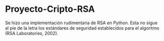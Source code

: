 # Proyecto-Cripto-RSA
Se hizo una implementación rudimentaria de RSA en Python. Esta no sigue al pie de la letra los estándares de  seguridad  establecidos  para  el  algoritmo (RSA  Laboratories,  2002).
